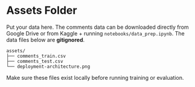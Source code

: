 
# Assets Folder

Put your data here. The comments data can be downloaded directly from Google Drive or from Kaggle + running `notebooks/data_prep.ipynb`. The data files below are **gitignored**.

```
assets/
├── comments_train.csv 
├── comments_test.csv 
└── deployment-architecture.png
```

Make sure these files exist locally before running training or evaluation.

